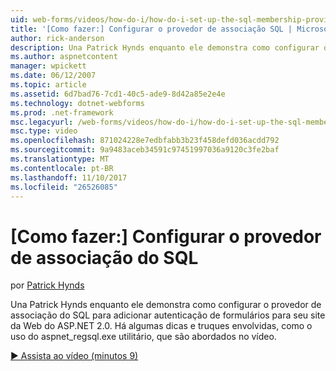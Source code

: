 ```yaml
---
uid: web-forms/videos/how-do-i/how-do-i-set-up-the-sql-membership-provider
title: '[Como fazer:] Configurar o provedor de associação SQL | Microsoft Docs'
author: rick-anderson
description: Una Patrick Hynds enquanto ele demonstra como configurar o provedor de associação do SQL para adicionar autenticação de formulários para seu site da Web do ASP.NET 2.0. Existem alguns dica...
ms.author: aspnetcontent
manager: wpickett
ms.date: 06/12/2007
ms.topic: article
ms.assetid: 6d7bad76-7cd1-40c5-ade9-8d42a85e2e4e
ms.technology: dotnet-webforms
ms.prod: .net-framework
msc.legacyurl: /web-forms/videos/how-do-i/how-do-i-set-up-the-sql-membership-provider
msc.type: video
ms.openlocfilehash: 871024228e7edbfabb3b23f458defd036acdd792
ms.sourcegitcommit: 9a9483aceb34591c97451997036a9120c3fe2baf
ms.translationtype: MT
ms.contentlocale: pt-BR
ms.lasthandoff: 11/10/2017
ms.locfileid: "26526085"
---
```

<a name="how-do-i-set-up-the-sql-membership-provider"></a>[Como fazer:] Configurar o provedor de associação do SQL
====================
por [Patrick Hynds](https://twitter.com/patrickhynds)

Una Patrick Hynds enquanto ele demonstra como configurar o provedor de associação do SQL para adicionar autenticação de formulários para seu site da Web do ASP.NET 2.0. Há algumas dicas e truques envolvidas, como o uso do aspnet\_regsql.exe utilitário, que são abordados no vídeo.

[&#9654; Assista ao vídeo (minutos 9)](https://channel9.msdn.com/Blogs/ASP-NET-Site-Videos/how-do-i-set-up-the-sql-membership-provider)

